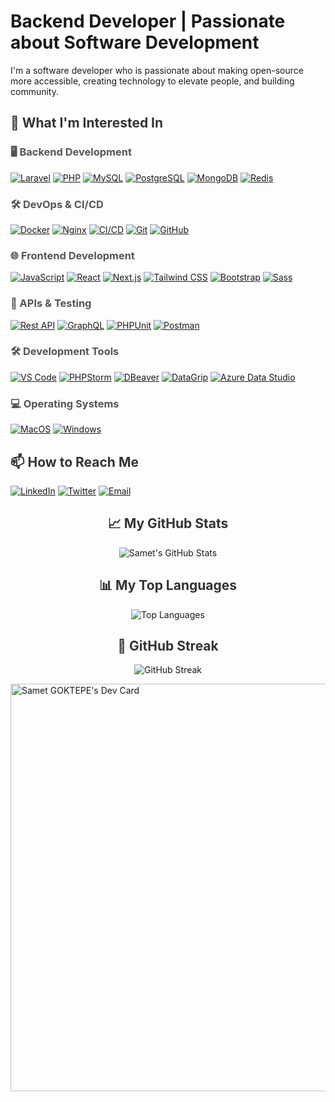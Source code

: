 # Backend Developer | Passionate about Software Development

I'm a software developer who is passionate about making open-source more accessible, creating technology to elevate people, and building community.

<div style="margin-bottom: 20px;">
  <h2 style="color: #333;">👀 What I'm Interested In</h2>
  
  <h3 style="color: #555;">🖥️ Backend Development</h3>
  <p>
    <a href="https://laravel.com"><img src="https://img.shields.io/badge/Laravel-FF2D20?logo=laravel&logoColor=white" alt="Laravel" /></a>
    <a href="https://www.php.net"><img src="https://img.shields.io/badge/PHP-777BB4?logo=php&logoColor=white" alt="PHP" /></a>
    <a href="https://www.mysql.com"><img src="https://img.shields.io/badge/MySQL-4479A1?logo=mysql&logoColor=white" alt="MySQL" /></a>
    <a href="https://www.postgresql.org"><img src="https://img.shields.io/badge/PostgreSQL-336791?logo=postgresql&logoColor=white" alt="PostgreSQL" /></a>
    <a href="https://www.mongodb.com"><img src="https://img.shields.io/badge/MongoDB-47A248?logo=mongodb&logoColor=white" alt="MongoDB" /></a>
    <a href="https://redis.io"><img src="https://img.shields.io/badge/Redis-DC382D?logo=redis&logoColor=white" alt="Redis" /></a>
  </p>

  <h3 style="color: #555;">🛠️ DevOps & CI/CD</h3>
  <p>
    <a href="https://www.docker.com"><img src="https://img.shields.io/badge/Docker-2496ED?logo=docker&logoColor=white" alt="Docker" /></a>
    <a href="https://www.nginx.com"><img src="https://img.shields.io/badge/Nginx-269539?logo=nginx&logoColor=white" alt="Nginx" /></a>
    <a href="https://en.wikipedia.org/wiki/CI/CD"><img src="https://img.shields.io/badge/CI/CD-000000?logo=ci/cd&logoColor=white" alt="CI/CD" /></a>
    <a href="https://git-scm.com"><img src="https://img.shields.io/badge/Git-F05032?logo=git&logoColor=white" alt="Git" /></a>
    <a href="https://github.com"><img src="https://img.shields.io/badge/GitHub-181717?logo=github&logoColor=white" alt="GitHub" /></a>
  </p>

  <h3 style="color: #555;">🌐 Frontend Development</h3>
  <p>
    <a href="https://www.javascript.com"><img src="https://img.shields.io/badge/JavaScript-F7DF1E?logo=javascript&logoColor=black" alt="JavaScript" /></a>
    <a href="https://reactjs.org"><img src="https://img.shields.io/badge/React-61DAFB?logo=react&logoColor=white" alt="React" /></a>
    <a href="https://nextjs.org"><img src="https://img.shields.io/badge/Next.js-000000?logo=next.js&logoColor=white" alt="Next.js" /></a>
    <a href="https://tailwindcss.com"><img src="https://img.shields.io/badge/Tailwind_CSS-38B2AC?logo=tailwind-css&logoColor=white" alt="Tailwind CSS" /></a>
    <a href="https://getbootstrap.com"><img src="https://img.shields.io/badge/Bootstrap-7952B3?logo=bootstrap&logoColor=white" alt="Bootstrap" /></a>
    <a href="https://sass-lang.com"><img src="https://img.shields.io/badge/Sass-CC6699?logo=sass&logoColor=white" alt="Sass" /></a>
  </p>

  <h3 style="color: #555;">🔗 APIs & Testing</h3>
  <p>
    <a href="https://restfulapi.net"><img src="https://img.shields.io/badge/Rest_API-000000?logo=rest-api&logoColor=white" alt="Rest API" /></a>
    <a href="https://graphql.org"><img src="https://img.shields.io/badge/GraphQL-E10098?logo=graphql&logoColor=white" alt="GraphQL" /></a>
    <a href="https://phpunit.de"><img src="https://img.shields.io/badge/PHPUnit-4856A3?logo=phpunit&logoColor=white" alt="PHPUnit" /></a>
    <a href="https://www.postman.com"><img src="https://img.shields.io/badge/Postman-FF6C37?logo=postman&logoColor=white" alt="Postman" /></a>
  </p>

  <h3 style="color: #555;">🛠️ Development Tools</h3>
  <p>
    <a href="https://code.visualstudio.com"><img src="https://img.shields.io/badge/VS_Code-007ACC?logo=visual-studio-code&logoColor=white" alt="VS Code" /></a>
    <a href="https://www.jetbrains.com/phpstorm"><img src="https://img.shields.io/badge/PHPStorm-000000?logo=phpstorm&logoColor=white" alt="PHPStorm" /></a>
    <a href="https://dbeaver.io"><img src="https://img.shields.io/badge/DBeaver-000000?logo=dbeaver&logoColor=white" alt="DBeaver" /></a>
    <a href="https://www.jetbrains.com/datagrip/"><img src="https://img.shields.io/badge/DataGrip-000000?logo=datagrip&logoColor=white" alt="DataGrip" /></a>
    <a href="https://azure.microsoft.com/en-us/products/data-studio/"><img src="https://img.shields.io/badge/Azure_Data_Studio-000000?logo=azure-data-studio&logoColor=white" alt="Azure Data Studio" /></a>
  </p>

  <h3 style="color: #555;">💻 Operating Systems</h3>
  <p>
    <a href="https://www.apple.com/macos"><img src="https://img.shields.io/badge/MacOS-000000?logo=macos&logoColor=white" alt="MacOS" /></a>
    <a href="https://www.microsoft.com/windows"><img src="https://img.shields.io/badge/Windows-000000?logo=windows&logoColor=white" alt="Windows" /></a>
  </p>
</div>

<div style="margin-bottom: 20px;">
  <h2 style="color: #333;">📫 How to Reach Me</h2>
  <p>
    <a href="https://www.linkedin.com/in/samet-g%C3%B6ktepe-419932215/"><img src="https://img.shields.io/badge/LinkedIn-0077B5?logo=linkedin&logoColor=white" alt="LinkedIn" /></a>
    <a href="https://x.com/samet74goktepe"><img src="https://img.shields.io/badge/Twitter-1DA1F2?logo=twitter&logoColor=white" alt="Twitter" /></a>
    <a href="mailto:sametgoktepe74@gmail.com"><img src="https://img.shields.io/badge/Email-D14836?logo=gmail&logoColor=white" alt="Email" /></a>
  </p>
</div>

<div align="center">
  <h2 style="color: #333;">📈 My GitHub Stats</h2>
  <img src="https://github-readme-stats.vercel.app/api?username=sametgoktepe&show_icons=true&theme=radical&hide_border=true&include_all_commits=true&count_private=true" alt="Samet's GitHub Stats" />
</div>

<div align="center">
  <h2 style="color: #333;">📊 My Top Languages</h2>
  <img src="https://github-readme-stats.vercel.app/api/top-langs/?username=sametgoktepe&layout=compact&theme=radical&hide_border=true" alt="Top Languages" />
</div>

<div align="center">
  <h2 style="color: #333;">🚀 GitHub Streak</h2>
  <img src="http://github-readme-streak-stats.herokuapp.com?user=sametgoktepe&theme=radical&hide_border=true" alt="GitHub Streak" />
</div>

<a href="https://app.daily.dev/sametgoktepe"><img src="https://api.daily.dev/devcards/v2/5NziQ5ts7ILfMDDL5H2OI.png?type=wide&r=vm6" width="652" alt="Samet GOKTEPE's Dev Card"/></a>
